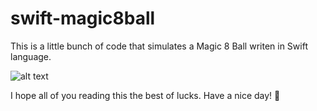 # swift-magic8ball

This is a little bunch of code that simulates a Magic 8 Ball writen in Swift language.

![alt text](https://cdn.wallpapersafari.com/57/33/Z3wybk.png "Code Swift")

I hope all of you reading this the best of lucks. Have a nice day! 🔮

